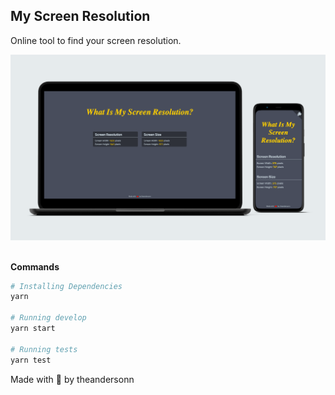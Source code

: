 ## My Screen Resolution

Online tool to find your screen resolution.

<img alt="what--is--my--screen--resolution" src="https://raw.githubusercontent.com/theandersonn/my-screen-resolution/master/src/images/what--is--my--screen--resolution.png" />
<br><br>

**Commands**

```sh
# Installing Dependencies
yarn

# Running develop
yarn start

# Running tests
yarn test
```

Made with 💜  by theandersonn
